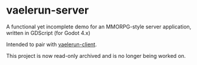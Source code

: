 # vaelerun-server

A functional yet incomplete demo for an MMORPG-style server application, written in GDScript (for Godot 4.x)

Intended to pair with [vaelerun-client](https://github.com/HexDOTexe/vaelerun-client).

This project is now read-only archived and is no longer being worked on.
